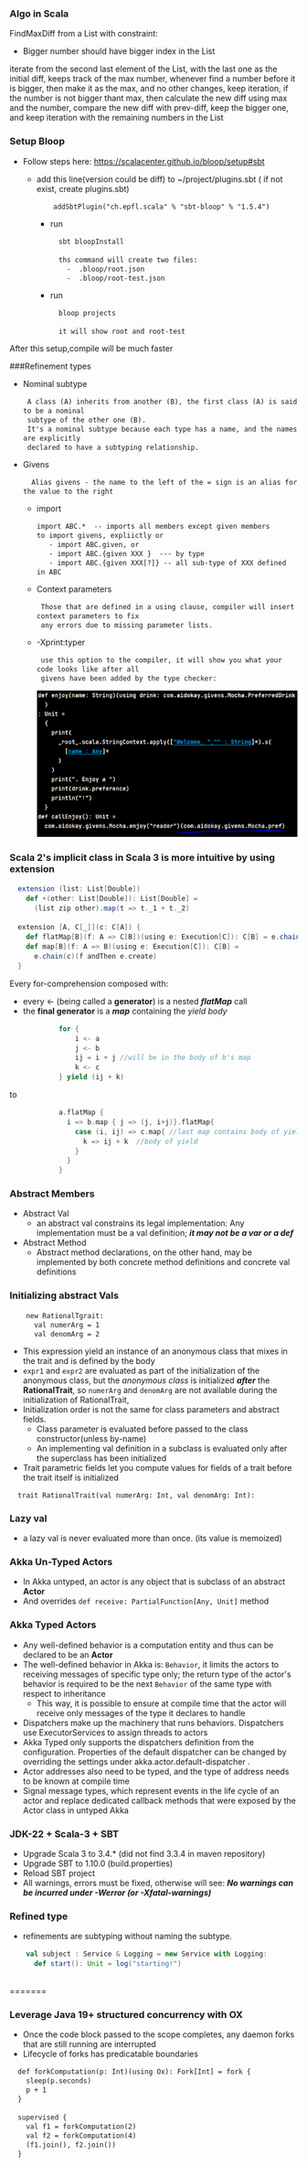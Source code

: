 ### Algo in Scala

FindMaxDiff from a List with constraint:
- Bigger number should have bigger index in the List

iterate from the second last element of the List, with the last one as the initial diff, keeps track
of the max number, whenever find a number before it is bigger, then make it as the max, and no other
changes, keep iteration, if the number is not bigger thant max, then calculate the new diff using max
and the number, compare the new diff with prev-diff, keep the bigger one, and keep iteration with the
remaining numbers in the List

### Setup Bloop

- Follow steps here:
  https://scalacenter.github.io/bloop/setup#sbt
  - add this line(version could be diff) to ~/project/plugins.sbt ( if not exist, create plugins.sbt) 

            addSbtPlugin("ch.epfl.scala" % "sbt-bloop" % "1.5.4")

    - run
      
            sbt bloopInstall
            
            ths command will create two files:
              -  .bloop/root.json
              -  .bloop/root-test.json

    - run 
  
            bloop projects

            it will show root and root-test
  
After this setup,compile will be much faster

###Refinement types
 - Nominal subtype
      
        A class (A) inherits from another (B), the first class (A) is said to be a nominal
        subtype of the other one (B). 
        It's a nominal subtype because each type has a name, and the names are explicitly
        declared to have a subtyping relationship.
- Givens
        
        Alias givens - the name to the left of the = sign is an alias for the value to the right
  - import
        
        import ABC.*  -- imports all members except given members
        to import givens, expliictly or 
           - import ABC.given, or
           - import ABC.{given XXX }  --- by type
           - import ABC.{given XXX[?]} -- all sub-type of XXX defined in ABC

  - Context parameters 
  
         Those that are defined in a using clause, compiler will insert context parameters to fix
         any errors due to missing parameter lists.
  - -Xprint:typer
         
         use this option to the compiler, it will show you what your code looks like after all 
         givens have been added by the type checker:
        
     ![img_1.png](img_1.png)
### Scala 2's implicit class in Scala 3 is more intuitive by using **extension**
```scala 3
  extension (list: List[Double])
    def +(other: List[Double]): List[Double] =
      (list zip other).map(t => t._1 + t._2)

  extension [A, C[_]](c: C[A]) {
    def flatMap[B](f: A => C[B])(using e: Execution[C]): C[B] = e.chain(c)(f)
    def map[B](f: A => B)(using e: Execution[C]): C[B] =
      e.chain(c)(f andThen e.create)
  }
```

Every for-comprehension composed with:
- every <- (being called a **generator**) is a nested **_flatMap_** call
- the **final generator** is a _**map**_ containing the _yield body_
```scala 3
            for {
                i <- a
                j <- b
                ij = i + j //will be in the body of b's map
                k <- c
            } yield (ij + k)
```
to
```scala 3
            a.flatMap {
              i => b.map { j => (j, i+j)}.flatMap{ 
                case (i, ij) => c.map{ //last map contains body of yield
                  k => ij + k  //body of yield
                }
              }
            }
```
### Abstract Members
* Abstract Val
  - an abstract val constrains its legal implementation: Any
    implementation must be a val definition; **_it may not be a var or a def_**
* Abstract Method
  - Abstract method declarations, on the other hand, may be implemented by
    both concrete method definitions and concrete val definitions

### Initializing abstract Vals
```
    new RationalTgrait:
      val numerArg = 1
      val denomArg = 2
```
* This expression yield an instance of an anonymous class that mixes in the trait and 
  is defined by the body
* `expr1` and `expr2` are evaluated as part of the initialization of the anonymous class,
  but the _anonymous class_ is initialized **_after_** the **RationalTrait**, so `numerArg`
  and `denomArg` are not available during the initialization of RationalTrait,
* Initialization order is not the same for class parameters and abstract fields.
  * Class parameter is evaluated before passed to the class constructor(unless by-name)
  * An implementing val definition in a subclass is evaluated only after the superclass 
    has been initialized
* Trait parametric fields let you compute values for fields of a trait before 
  the trait itself is initialized 

```
  trait RationalTrait(val numerArg: Int, val denomArg: Int):
```

### Lazy val
* a lazy val is never evaluated more than once. (its value is memoized)

### Akka Un-Typed Actors
* In Akka untyped, an actor is any object that is subclass of an abstract **Actor**
* And overrides `def receive: PartialFunction[Any, Unit]` method
### Akka Typed Actors
* Any well-defined behavior is a computation entity and thus can be declared to be an **Actor**
* The well-defined behavior in Akka is: `Behavior`, it limits the actors to receiving messages 
  of specific type only; the return type of the actor's behavior is required to be 
  the next `Behavior` of the same type with respect to inheritance
  * This way, it is possible to ensure at compile time that the actor will receive only messages 
    of the type it declares to handle
* Dispatchers make up the machinery that runs behaviors. Dispatchers use
  ExecutorServices to assign threads to actors 
* Akka Typed only supports the dispatchers definition from the
  configuration. Properties of the default dispatcher can be changed by
  overriding the settings under akka.actor.default-dispatcher .
* Actor addresses also need to be typed, and the type of address needs to be known at compile time
* Signal message types, which represent events in the life cycle of an actor and replace dedicated callback methods that were
  exposed by the Actor class in untyped Akka

### JDK-22 + Scala-3 + SBT
* Upgrade Scala 3 to 3.4.* (did not find 3.3.4 in maven repository)
* Upgrade SBT to 1.10.0 (build.properties)
* Reload SBT project
* All warnings, errors must be fixed, otherwise will see:
  _**No warnings can be incurred under -Werror (or -Xfatal-warnings)**_

### Refined type
* refinements are subtyping without naming the subtype.

```scala 3
    val subject : Service & Logging = new Service with Logging:
      def start(): Unit = log("starting!")
      
```
=======
### Leverage Java 19+ structured concurrency with OX 
* Once the code block passed to the scope completes, any daemon forks that are still running are interrupted
* Lifecycle of forks has predicatable boundaries
```
  def forkComputation(p: Int)(using Ox): Fork[Int] = fork {
    sleep(p.seconds)
    p + 1
  }
  
  supervised {
    val f1 = forkComputation(2)
    val f2 = forkComputation(4)
    (f1.join(), f2.join())
  }
```

